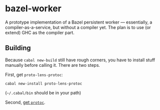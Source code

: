# bazel-worker

A prototype implementation of a Bazel persistent worker — essentially, a compiler-as-a-service, but without a compiler yet. The plan is to use (or extend) GHC as the compiler part.

## Building

Because `cabal new-build` still have rough corners, you have to install stuff manually before calling it. There are two steps.

First, get `proto-lens-protoc`:
```shell
cabal new-install proto-lens-protoc
```
(`~/.cabal/bin` should be in your path)


Second, [get `protoc`](https://google.github.io/proto-lens/installing-protoc.html).
